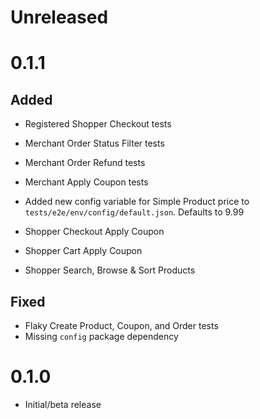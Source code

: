 # Unreleased

# 0.1.1

## Added

- Registered Shopper Checkout tests
- Merchant Order Status Filter tests
- Merchant Order Refund tests
- Merchant Apply Coupon tests
- Added new config variable for Simple Product price to `tests/e2e/env/config/default.json`. Defaults to 9.99

- Shopper Checkout Apply Coupon


- Shopper Cart Apply Coupon
- Shopper Search, Browse & Sort Products

## Fixed

- Flaky Create Product, Coupon, and Order tests
- Missing `config` package dependency

# 0.1.0

- Initial/beta release
